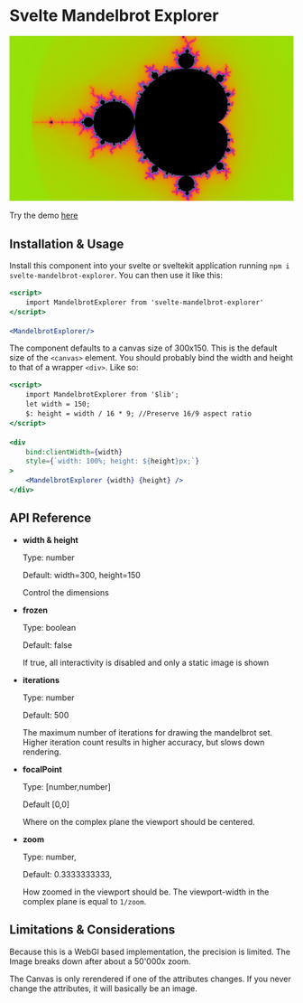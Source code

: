 # Svelte Mandelbrot Explorer

![Mandelbrot Explorer preview image](/preview-image.png)

Try the demo [here](https://www.sigrist/blog/svelte-webgl-mandelbrot)

## Installation & Usage

Install this component into your svelte or sveltekit application running `npm i svelte-mandelbrot-explorer`. You can then use it like this:

```jsx
<script>
    import MandelbrotExplorer from 'svelte-mandelbrot-explorer'
</script>

<MandelbrotExplorer/>
```

The component defaults to a canvas size of 300x150. This is the default size of the `<canvas>` element. You should probably bind the width and height to that of a wrapper `<div>`. Like so:

```jsx
<script>
	import MandelbrotExplorer from '$lib';
	let width = 150;
    $: height = width / 16 * 9; //Preserve 16/9 aspect ratio
</script>

<div
	bind:clientWidth={width}
	style={`width: 100%; height: ${height}px;`}
>
	<MandelbrotExplorer {width} {height} />
</div>
```

## API Reference

- **width & height**


    Type: number


    Default: width=300, height=150


    Control the dimensions

- **frozen**


    Type: boolean


    Default: false


    If true, all interactivity is disabled and only a static image is shown

- **iterations**


    Type: number


    Default: 500


    The maximum number of iterations for drawing the mandelbrot set. Higher iteration count results in higher accuracy, but slows down rendering.

- **focalPoint**


    Type: [number,number]


    Default [0,0]


    Where on the complex plane the viewport should be centered.

- **zoom**


    Type: number,


    Default: 0.3333333333,


    How zoomed in the viewport should be. The viewport-width in the complex plane is equal to `1/zoom`.

## Limitations & Considerations

Because this is a WebGl based implementation, the precision is limited. The Image breaks down after about a 50'000x zoom.

The Canvas is only rerendered if one of the attributes changes. If you never change the attributes, it will basically be an image.
